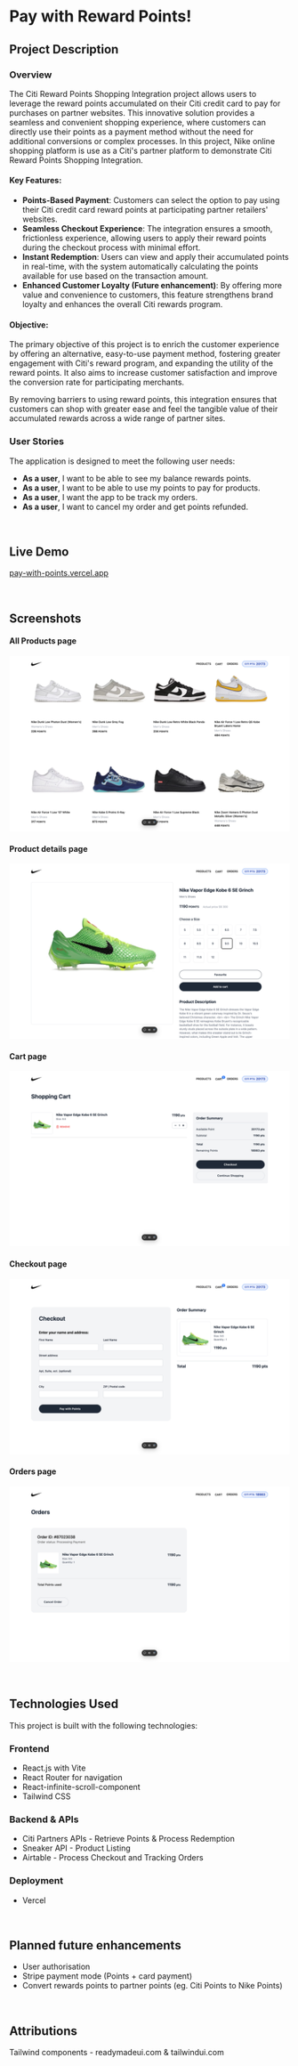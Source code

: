 # Pay with Reward Points!

## Project Description

### Overview

The Citi Reward Points Shopping Integration project allows users to leverage the reward points accumulated on their Citi credit card to pay for purchases on partner websites. This innovative solution provides a seamless and convenient shopping experience, where customers can directly use their points as a payment method without the need for additional conversions or complex processes. In this project, Nike online shopping platform is use as a Citi's partner platform to demonstrate Citi Reward Points Shopping Integration.

#### Key Features:

- **Points-Based Payment**: Customers can select the option to pay using their Citi credit card reward points at participating partner retailers' websites.
- **Seamless Checkout Experience**: The integration ensures a smooth, frictionless experience, allowing users to apply their reward points during the checkout process with minimal effort.
- **Instant Redemption**: Users can view and apply their accumulated points in real-time, with the system automatically calculating the points available for use based on the transaction amount.
- **Enhanced Customer Loyalty (Future enhancement)**: By offering more value and convenience to customers, this feature strengthens brand loyalty and enhances the overall Citi rewards program.

#### Objective:

The primary objective of this project is to enrich the customer experience by offering an alternative, easy-to-use payment method, fostering greater engagement with Citi's reward program, and expanding the utility of the reward points. It also aims to increase customer satisfaction and improve the conversion rate for participating merchants.

By removing barriers to using reward points, this integration ensures that customers can shop with greater ease and feel the tangible value of their accumulated rewards across a wide range of partner sites.

### User Stories

The application is designed to meet the following user needs:

- **As a user**, I want to be able to see my balance rewards points.
- **As a user**, I want to be able to use my points to pay for products.
- **As a user**, I want the app to be track my orders.
- **As a user**, I want to cancel my order and get points refunded.

<br />

## Live Demo

[pay-with-points.vercel.app](https://pay-with-points.vercel.app/)

<br />

## Screenshots

#### All Products page

![Products Page](src/assets/home.png)

#### Product details page

![Products Page](src/assets/products.png)

#### Cart page

![Cart Page](src/assets/cart.png)

#### Checkout page

![Checkout Page](src/assets/checkout.png)

#### Orders page

![Orders Page](src/assets/orders.png)

<br />

## Technologies Used

This project is built with the following technologies:

### Frontend

- React.js with Vite
- React Router for navigation
- React-infinite-scroll-component
- Tailwind CSS

### Backend & APIs

- Citi Partners APIs - Retrieve Points & Process Redemption
- Sneaker API - Product Listing
- Airtable - Process Checkout and Tracking Orders

### Deployment

- Vercel

<br />

## Planned future enhancements

- User authorisation
- Stripe payment mode (Points + card payment)
- Convert rewards points to partner points (eg. Citi Points to Nike Points)

<br />

## Attributions

Tailwind components - readymadeui.com & tailwindui.com
